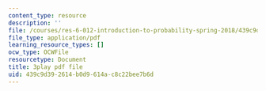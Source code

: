 ```yaml
---
content_type: resource
description: ''
file: /courses/res-6-012-introduction-to-probability-spring-2018/439c9d392614b0d9614ac8c22bee7b6d_RQKJBpaCCeo.pdf
file_type: application/pdf
learning_resource_types: []
ocw_type: OCWFile
resourcetype: Document
title: 3play pdf file
uid: 439c9d39-2614-b0d9-614a-c8c22bee7b6d
---
```

